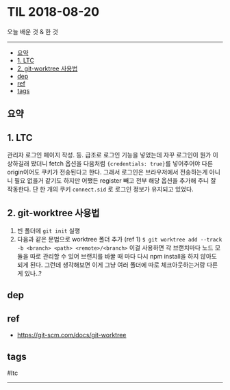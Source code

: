 # TIL 2018-08-20

오늘 배운 것 & 한 것

--------------------------


- [요약](#요약)
- [1. LTC](#1-ltc)
- [2. git-worktree 사용법](#2-git-worktree-사용법)
- [dep](#dep)
- [ref](#ref)
- [tags](#tags)


## 요약

## 1. LTC

관리자 로그인 페이지 작성. 등. 급조로 로그인 기능을 넣었는데 자꾸 로그인이 뭔가 이상하길래 봤더니 fetch 옵션을 다음처럼 `{credentials: true}`를 넣어주어야 다른 origin이어도 쿠키가 전송된다고 한다. 그래서 로그인은 브라우저에서 전송하는게 아니니 필요 없을거 같기도 하지만 어쨌든 register 빼고 전부 해당 옵션을 추가해 주니 잘 작동한다. 단 한 개의 쿠키 `connect.sid` 로 로그인 정보가 유지되고 있었다.


## 2. git-worktree 사용법

1. 빈 폴더에 `git init` 실행
2. 다음과 같은 문법으로 worktree 폴더 추가 (ref 1)
`$ git worktree add --track -b <branch> <path> <remote>/<branch>`
이걸 사용하면 각 브랜치마다 노드 모듈을 따로 관리할 수 있어 브랜치를 바꿀 때 마다 다시 npm install을 하지 않아도 되게 된다.
그런데 생각해보면 이게 그냥 여러 폴더에 따로 체크아웃하는거랑 다른게 있나..?

## dep

## ref
- https://git-scm.com/docs/git-worktree

## tags
  #ltc



--------------------------


 